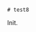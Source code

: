                                                                                                                                                                                                                                                                                                                                                                                                                                                                                                                                                                           # test8

Init.

